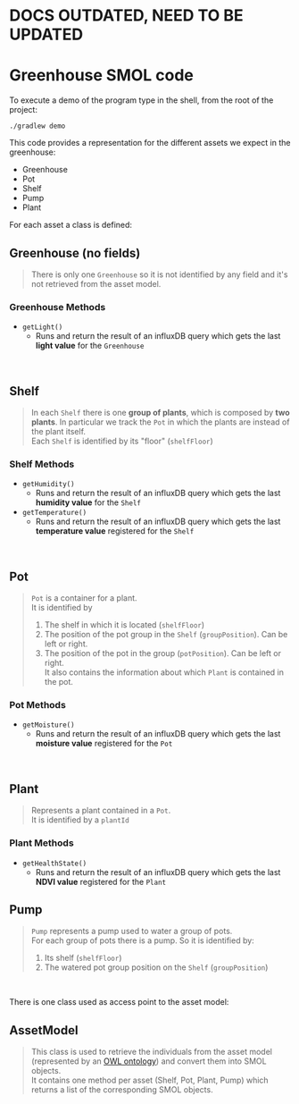 # DOCS OUTDATED, NEED TO BE UPDATED

# Greenhouse SMOL code

To execute a demo of the program type in the shell, from the root of the project:

```shell
./gradlew demo
```

This code provides a representation for the different assets we expect in the greenhouse:

- Greenhouse
- Pot
- Shelf
- Pump
- Plant

For each asset a class is defined:

## Greenhouse (no fields)
>
> There is only one `Greenhouse` so it is not identified by any field and it's not retrieved from the asset model. <br>

### Greenhouse Methods

- `getLight()`
  - Runs and return the result of an influxDB query which gets the last **light value** for the `Greenhouse`

<br>

## Shelf

> In each `Shelf` there is one **group of plants**, which is composed by **two plants**. In particular we track the `Pot` in which the plants are instead of the plant itself.<br>
> Each `Shelf` is identified by its "floor" (`shelfFloor`)

### Shelf Methods

- `getHumidity()`
  - Runs and return the result of an influxDB query which gets the last **humidity value** for the `Shelf`
- `getTemperature()`
  - Runs and return the result of an influxDB query which gets the last **temperature value** registered for the `Shelf`

<br>

## Pot
>
> `Pot` is a container for a plant. <br>
> It is identified by
>
> 1. The shelf in which it is located (`shelfFloor`)
> 2. The position of the pot group in the `Shelf` (`groupPosition`). Can be left or right. <br>
> 3. The position of the pot in the group (`potPosition`). Can be left or right. <br>
> It also contains the information about which `Plant` is contained in the pot.

### Pot Methods

- `getMoisture()`
  - Runs and return the result of an influxDB query which gets the last **moisture value** registered for the `Pot`

<br>

## Plant

> Represents a plant contained in a `Pot`. <br>
> It is identified by a `plantId`

### Plant Methods

- `getHealthState()`
  - Runs and return the result of an influxDB query which gets the last **NDVI value** registered for the `Plant`

## Pump

> `Pump` represents a pump used to water a group of pots. <br>
> For each group of pots there is a pump. So it is identified by:
>
> 1. Its shelf (`shelfFloor`)
> 2. The watered pot group position on the `Shelf` (`groupPosition`)

<br>

There is one class used as access point to the asset model:

## AssetModel

> This class is used to retrieve the individuals from the asset model (represented by an [OWL ontology](../README.md#greenhouse-asset-model)) and convert them into SMOL objects. <br>
> It contains one method per asset (Shelf, Pot, Plant, Pump) which returns a list of the corresponding SMOL objects. <br>
